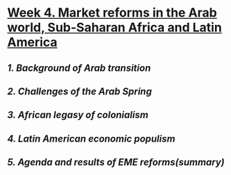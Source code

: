 # [Week 4. Market reforms in the Arab world, Sub-Saharan Africa and Latin America](https://github.com/jinniryu/Economics-of-Transition-and-Emerging-Markets/blob/main/README.md#economics-of-transition-and-emerging-markets)
## ***1. Background of Arab transition***
## ***2. Challenges of the Arab Spring***
## ***3. African legasy of colonialism***
## ***4. Latin American economic populism***
## ***5. Agenda and results of EME reforms(summary)***
